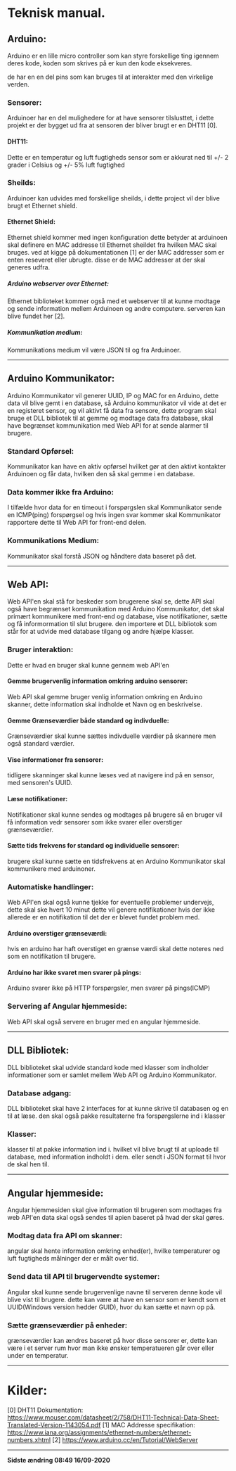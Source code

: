 # Teknisk manual.

## Arduino:
Arduino er en lille micro controller som kan styre forskellige ting igennem deres kode, koden som skrives på er kun den kode eksekveres.

de har en en del pins som kan bruges til at interakter med den virkelige verden.

### Sensorer:
Arduinoer har en del mulighedere for at have sensorer tilslusttet, i dette projekt er der bygget ud fra at sensoren der bliver brugt er en DHT11 [0].

#### DHT11:
Dette er en temperatur og luft fugtigheds sensor som er akkurat ned til +/- 2 grader i Celsius og +/- 5% luft fugtighed

### Sheilds:

Arduinoer kan udvides med forskellige sheilds, i dette project vil der blive brugt et Ethernet shield.

#### Ethernet Shield:

Ethernet shield kommer med ingen konfiguration dette betyder at arduinoen skal definere en MAC addresse til Ethernet sheildet fra hvilken MAC skal bruges. ved at kigge på dokumentationen [1] er der MAC addresser som er enten reseveret eller ubrugte. disse er de MAC addresser at der skal generes udfra.

##### Arduino webserver over Ethernet:

Ethernet biblioteket kommer også med et webserver til at kunne modtage og sende information mellem Arduinoen og andre computere. serveren kan blive fundet her [2].

##### Kommunikation medium:
Kommunikations medium vil være JSON til og fra Arduinoer.

****

## Arduino Kommunikator:
Arduino Kommunikator vil generer UUID, IP og MAC for en Arduino, dette data vil blive gemt i en database, så Arduino kommunikator vil vide at det er en registeret sensor, og vil aktivt få data fra sensore, dette program skal bruge et DLL bibliotek til at gemme og modtage data fra database, skal have begrænset kommunikation med Web API for at sende alarmer til brugere.

### Standard Opførsel:
Kommunikator kan have en aktiv opførsel hvilket gør at den aktivt kontakter Arduinoen og får data, hvilken den så skal gemme i en database. 

### Data kommer ikke fra Arduino:
I tilfælde hvor data for en timeout i forspørgslen skal Kommunikator sende en ICMP(ping) forspørgsel og hvis ingen svar kommer skal Kommunikator rapportere dette til Web API for front-end delen.

### Kommunikations Medium:
Kommunikator skal forstå JSON og håndtere data baseret på det.


****

## Web API:
Web API'en skal stå for beskeder som brugerene skal se, dette API skal også have begrænset kommunikation med Arduino Kommunikator, det skal primært kommunikere med front-end og database, vise notifikationer, sætte og få informormation til slut brugere. den importere et DLL bibliotok som står for at udvide med database tilgang og andre hjælpe klasser.

### Bruger interaktion:
Dette er hvad en bruger skal kunne gennem web API'en

#### Gemme brugervenlig information omkring arduino sensorer:
Web API skal gemme bruger venlig information omkring en Arduino skanner, dette information skal indholde et Navn og en beskrivelse. 

#### Gemme Grænseværdier både standard og indivduelle:
Grænseværdier skal kunne sættes indivduelle værdier på skannere men også standard værdier.

#### Vise informationer fra sensorer:
tidligere skanninger skal kunne læses ved at navigere ind på en sensor, med sensoren's UUID. 

#### Læse notifikationer:
Notifikationer skal kunne sendes og modtages på brugere så en bruger vil få information vedr sensorer som ikke svarer eller overstiger grænseværdier.

#### Sætte tids frekvens for standard og individuelle sensorer:
brugere skal kunne sætte en tidsfrekvens at en Arduino Kommunikator skal kommunikere med arduinoner.


### Automatiske handlinger:
Web API'en skal også kunne tjekke for eventuelle problemer undervejs, dette skal ske hvert 10 minut dette vil genere notifikationer hvis der ikke allerede er en notifikation til det der er blevet fundet problem med.

#### Arduino overstiger grænseværdi:
hvis en arduino har haft overstiget en grænse værdi skal dette noteres ned som en notifikation til brugere.

#### Arduino har ikke svaret men svarer på pings:
Arduino svarer ikke på HTTP forspørgsler, men svarer på pings(ICMP)

### Servering af Angular hjemmeside:
Web API skal også servere en bruger med en angular hjemmeside.

****

## DLL Bibliotek:
DLL biblioteket skal udvide standard kode med klasser som indholder informationer som er samlet mellem Web API og Arduino Kommunikator.

### Database adgang:
DLL biblioteket skal have 2 interfaces for at kunne skrive til databasen og en til at læse. den skal også pakke resultaterne fra forspørgslerne ind i klasser 

### Klasser:
klasser til at pakke information ind i. hvilket vil blive brugt til at uploade til database, med information indholdt i dem. eller sendt i JSON format til hvor de skal hen til.


****

## Angular hjemmeside:
Angular hjemmesiden skal give information til brugeren som modtages fra web API'en data skal også sendes til apien baseret på hvad der skal gøres.

### Modtag data fra API om skanner:
angular skal hente information omkring enhed(er), hvilke temperaturer og luft fugtigheds målninger der er målt over tid.

### Send data til API til brugervendte systemer:
Angular skal kunne sende brugervenlige navne til serveren denne kode vil blive vist til brugere. dette kan være at have en sensor som er kendt som et UUID(Windows version hedder GUID), hvor du kan sætte et navn op på.

### Sætte grænseværdier på enheder:
grænseværdier kan ændres baseret på hvor disse sensorer er, dette kan være i et server rum hvor man ikke ønsker temperatueren går over eller under en temperatur.




****

# Kilder:
[0] DHT11 Dokumentation: https://www.mouser.com/datasheet/2/758/DHT11-Technical-Data-Sheet-Translated-Version-1143054.pdf
[1] MAC Addresse specifikation: https://www.iana.org/assignments/ethernet-numbers/ethernet-numbers.xhtml
[2]  https://www.arduino.cc/en/Tutorial/WebServer


****

**Sidste ændring 08:49 16/09-2020**